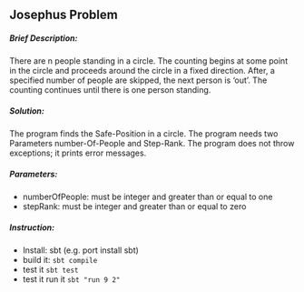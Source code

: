 ## Josephus Problem

##### Brief Description:
There are n people standing in a circle. The counting begins at some point in the circle and proceeds around the circle in a fixed direction. After, a specified number of people are skipped, the next person is ‘out’. The counting continues until there is one person standing.

##### Solution:
The program finds the Safe-Position in a circle. The program needs two Parameters number-Of-People and Step-Rank. The program does not throw exceptions; it prints error messages.

##### Parameters:
  - numberOfPeople: must be integer and greater than or equal to one
  - stepRank: must be integer and greater than or equal to zero
 
##### Instruction:
  - Install: sbt (e.g. port install sbt)
  - build it: `sbt compile`
  - test it `sbt test`
  - test it run it `sbt "run 9 2"`
